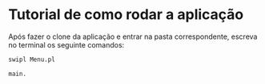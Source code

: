 <h1>Tutorial de como rodar a aplicação</h1>
<p>Após fazer o clone da aplicação e entrar na pasta correspondente, escreva no terminal os seguinte comandos: </p>

```pl
swipl Menu.pl

main.
```